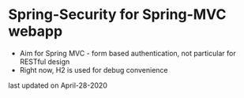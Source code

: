 # Spring-Security for Spring-MVC webapp

* Aim for Spring MVC - form based authentication, not particular for RESTful design
* Right now, H2 is used for debug convenience


last updated on April-28-2020
